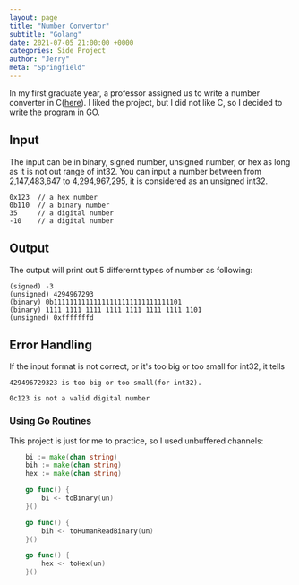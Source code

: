 ```yaml
---
layout: page
title: "Number Convertor"
subtitle: "Golang"
date: 2021-07-05 21:00:00 +0000
categories: Side Project
author: "Jerry"
meta: "Springfield"
---
```


In my first graduate year, a professor assigned us to write a number converter in C([here](https://github.com/mchen81/2020S-system-foundation/blob/main/number-converter/nt.c)). I liked the project, but I did not like C, so I decided to write the program in GO.

## Input

The input can be in binary, signed number, unsigned number, or hex as long as it is not out range of int32. You can input a number between from 2,147,483,647 to 4,294,967,295, it is considered as an unsigned int32.

```
0x123  // a hex number
0b110  // a binary number
35     // a digital number
-10    // a digital number
```

## Output

The output will print out 5 differernt types of number as following:

```
(signed) -3
(unsigned) 4294967293
(binary) 0b11111111111111111111111111111101
(binary) 1111 1111 1111 1111 1111 1111 1111 1101
(unsigned) 0xfffffffd
```

## Error Handling

If the input format is not correct, or it's too big or too small for int32, it tells

```
429496729323 is too big or too small(for int32).
```

```
0c123 is not a valid digital number
```

### Using Go Routines

This project is just for me to practice, so I used unbuffered channels:

```go
	bi := make(chan string)
	bih := make(chan string)
	hex := make(chan string)

	go func() {
		bi <- toBinary(un)
	}()

	go func() {
		bih <- toHumanReadBinary(un)
	}()

	go func() {
		hex <- toHex(un)
	}()

```
